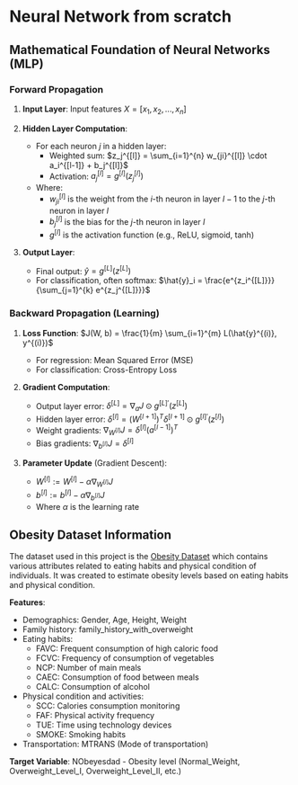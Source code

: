 # Neural Network from scratch

## Mathematical Foundation of Neural Networks (MLP)

### Forward Propagation

1. **Input Layer**: Input features $X = [x_1, x_2, ..., x_n]$

2. **Hidden Layer Computation**:

   - For each neuron $j$ in a hidden layer:
     - Weighted sum: $z_j^{[l]} = \sum_{i=1}^{n} w_{ji}^{[l]} \cdot a_i^{[l-1]} + b_j^{[l]}$
     - Activation: $a^{[l]}_j = g^{[l]}(z^{[l]}_j)$
   - Where:
     - $w^{[l]}_{ji}$ is the weight from the $i$-th neuron in layer $l-1$ to the $j$-th neuron in layer $l$
     - $b^{[l]}_j$ is the bias for the $j$-th neuron in layer $l$
     - $g^{[l]}$ is the activation function (e.g., ReLU, sigmoid, tanh)

3. **Output Layer**:
   - Final output: $\hat{y} = g^{[L]}(z^{[L]})$
   - For classification, often softmax: $\hat{y}_i = \frac{e^{z_i^{[L]}}}{\sum_{j=1}^{k} e^{z_j^{[L]}}}$

### Backward Propagation (Learning)

1. **Loss Function**: $J(W, b) = \frac{1}{m} \sum_{i=1}^{m} L(\hat{y}^{(i)}, y^{(i)})$

   - For regression: Mean Squared Error (MSE)
   - For classification: Cross-Entropy Loss

2. **Gradient Computation**:

   - Output layer error: $\delta^{[L]} = \nabla_a J \odot g^{[L]'}(z^{[L]})$
   - Hidden layer error: $\delta^{[l]} = (W^{[l+1]})^T \delta^{[l+1]} \odot g^{[l]'}(z^{[l]})$
   - Weight gradients: $\nabla_{W^{[l]}} J = \delta^{[l]} (a^{[l-1]})^T$
   - Bias gradients: $\nabla_{b^{[l]}} J = \delta^{[l]}$

3. **Parameter Update** (Gradient Descent):
   - $W^{[l]} := W^{[l]} - \alpha \nabla_{W^{[l]}} J$
   - $b^{[l]} := b^{[l]} - \alpha \nabla_{b^{[l]}} J$
   - Where $\alpha$ is the learning rate

## Obesity Dataset Information

The dataset used in this project is the [Obesity Dataset](https://archive.ics.uci.edu/dataset/544/estimation+of+obesity+levels+based+on+eating+habits+and+physical+condition) which contains various attributes related to eating habits and physical condition of individuals. It was created to estimate obesity levels based on eating habits and physical condition.

**Features**:

- Demographics: Gender, Age, Height, Weight
- Family history: family_history_with_overweight
- Eating habits:
  - FAVC: Frequent consumption of high caloric food
  - FCVC: Frequency of consumption of vegetables
  - NCP: Number of main meals
  - CAEC: Consumption of food between meals
  - CALC: Consumption of alcohol
- Physical condition and activities:
  - SCC: Calories consumption monitoring
  - FAF: Physical activity frequency
  - TUE: Time using technology devices
  - SMOKE: Smoking habits
- Transportation: MTRANS (Mode of transportation)

**Target Variable**: NObeyesdad - Obesity level (Normal_Weight, Overweight_Level_I, Overweight_Level_II, etc.)
